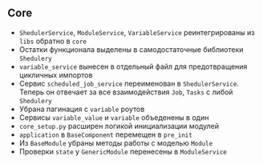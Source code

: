 ## Core

- `ShedulerService`, `ModuleService`, `VariableService` реинтегрированы из `libs` обратно в `core`
- Остатки функционала выделены в самодостаточные библиотеки `Shedulery`
- `variable_service` вынесен в отдельный файл для предотвращения цикличных импортов
- Cервис `scheduled_job_service` переименован в `ShedulerService`. Теперь он отвечает за все взаимодействия `Job`, `Tasks` с либой `Shedulery`
- Убрана пагинация с `variable` роутов
- Сервисы `variable_value` и `variable` объеденены в один
- `core_setup.py` расширен логикой инициализации модулей
- `application` в `BaseComponent` перемещен в `pre_init`
- Из `BaseModule` убраны методы работы с моделью `Module`
- Проверки `state` у `GenericModule` перенесены в `ModuleService`


